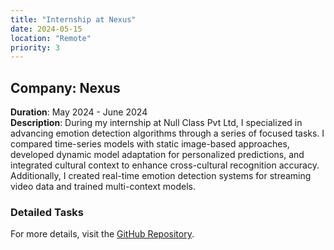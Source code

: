 ```yaml
---
title: "Internship at Nexus"
date: 2024-05-15
location: "Remote"
priority: 3
---
```


## Company: Nexus
**Duration**: May 2024 - June 2024  
**Description**: During my internship at Null Class Pvt Ltd, I specialized in advancing emotion detection algorithms through a series of focused tasks. I compared time-series models with static image-based approaches, developed dynamic model adaptation for personalized predictions, and integrated cultural context to enhance cross-cultural recognition accuracy. Additionally, I created real-time emotion detection systems for streaming video data and trained multi-context models.


### Detailed Tasks
For more details, visit the [GitHub Repository](https://github.com/B3CODER/AIML-Project-Series).
